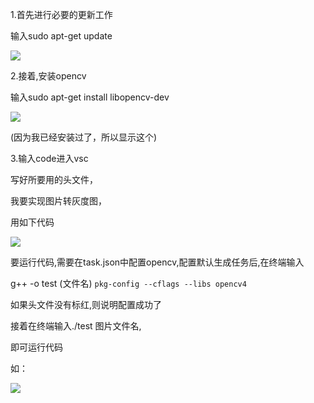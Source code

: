 1.首先进行必要的更新工作

输入sudo apt-get update

![](https://cdn.nlark.com/yuque/0/2025/png/61411083/1759966796317-4d163969-dd6a-4e06-ac70-64b355cd38c9.png)

2.接着,安装opencv

输入sudo apt-get install libopencv-dev

![](https://cdn.nlark.com/yuque/0/2025/png/61411083/1759966886835-8dc7d290-4cd9-4554-aff0-96638a96755e.png)

(因为我已经安装过了，所以显示这个)

3.输入code进入vsc

写好所要用的头文件，

我要实现图片转灰度图，

用如下代码

![](https://cdn.nlark.com/yuque/0/2025/png/61411083/1759968934295-4d53693f-332b-40f4-ae28-b4e2a5456056.png)

要运行代码,需要在task.json中配置opencv,配置默认生成任务后,在终端输入

g++ -o test (文件名) `pkg-config --cflags --libs opencv4`

如果头文件没有标红,则说明配置成功了

接着在终端输入./test 图片文件名,

即可运行代码

如：

![](https://cdn.nlark.com/yuque/0/2025/png/61411083/1759968819497-08403386-1976-4305-86c8-279164ed1112.png)

